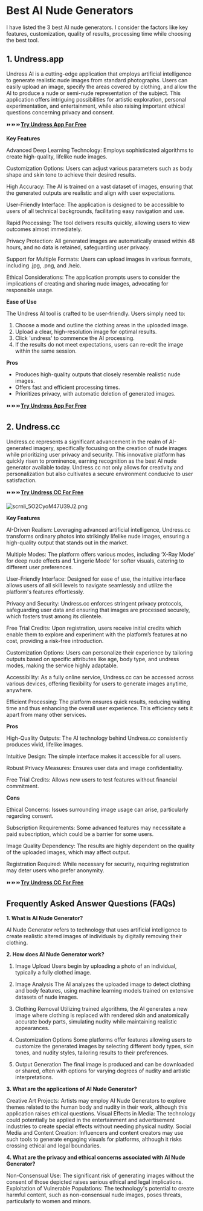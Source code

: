 # Best AI Nude Generators

I have listed the 3 best AI nude generators. I consider the factors like key features, customization, quality of results, processing time while choosing the best tool.

## 1. Undress.app 

Undress AI is a cutting-edge application that employs artificial intelligence to generate realistic nude images from standard photographs. Users can easily upload an image, specify the areas covered by clothing, and allow the AI to produce a nude or semi-nude representation of the subject. This application offers intriguing possibilities for artistic exploration, personal experimentation, and entertainment, while also raising important ethical questions concerning privacy and consent.

⏩⏩⏩[**Try Undress App For Free**](https://bestaitools.top/fgRB)

**Key Features**

Advanced Deep Learning Technology: Employs sophisticated algorithms to create high-quality, lifelike nude images.

Customization Options: Users can adjust various parameters such as body shape and skin tone to achieve their desired results.

High Accuracy: The AI is trained on a vast dataset of images, ensuring that the generated outputs are realistic and align with user expectations.

User-Friendly Interface: The application is designed to be accessible to users of all technical backgrounds, facilitating easy navigation and use.

Rapid Processing: The tool delivers results quickly, allowing users to view outcomes almost immediately.

Privacy Protection: All generated images are automatically erased within 48 hours, and no data is retained, safeguarding user privacy.

Support for Multiple Formats: Users can upload images in various formats, including .jpg, .png, and .heic.

Ethical Considerations: The application prompts users to consider the implications of creating and sharing nude images, advocating for responsible usage.


**Ease of Use**

The Undress AI tool is crafted to be user-friendly. Users simply need to:

1. Choose a mode and outline the clothing areas in the uploaded image.
2. Upload a clear, high-resolution image for optimal results.
3. Click 'undress' to commence the AI processing.
4. If the results do not meet expectations, users can re-edit the image within the same session.

**Pros**

- Produces high-quality outputs that closely resemble realistic nude images.
- Offers fast and efficient processing times.
- Prioritizes privacy, with automatic deletion of generated images.

⏩⏩⏩[**Try Undress App For Free**](https://bestaitools.top/fgRB)

## 2. Undress.cc 

Undress.cc represents a significant advancement in the realm of AI-generated imagery, specifically focusing on the creation of nude images while prioritizing user privacy and security. This innovative platform has quickly risen to prominence, earning recognition as the best AI nude generator available today. Undress.cc not only allows for creativity and personalization but also cultivates a secure environment conducive to user satisfaction.

⏩⏩⏩[**Try Undress CC For Free**](https://bestaitools.top/fgRB)

![scrnli_5O2CyoM47U39J2.png](https://cdn-uploads.huggingface.co/production/uploads/676708fe727d713815593ee9/UgkXapg2_4s-F9oae-bDk.png)


**Key Features**

AI-Driven Realism: Leveraging advanced artificial intelligence, Undress.cc transforms ordinary photos into strikingly lifelike nude images, ensuring a high-quality output that stands out in the market.

Multiple Modes: The platform offers various modes, including ‘X-Ray Mode’ for deep nude effects and ‘Lingerie Mode’ for softer visuals, catering to different user preferences.

User-Friendly Interface: Designed for ease of use, the intuitive interface allows users of all skill levels to navigate seamlessly and utilize the platform's features effortlessly.

Privacy and Security: Undress.cc enforces stringent privacy protocols, safeguarding user data and ensuring that images are processed securely, which fosters trust among its clientele.

Free Trial Credits: Upon registration, users receive initial credits which enable them to explore and experiment with the platform’s features at no cost, providing a risk-free introduction.

Customization Options: Users can personalize their experience by tailoring outputs based on specific attributes like age, body type, and undress modes, making the service highly adaptable.

Accessibility: As a fully online service, Undress.cc can be accessed across various devices, offering flexibility for users to generate images anytime, anywhere.

Efficient Processing: The platform ensures quick results, reducing waiting time and thus enhancing the overall user experience. This efficiency sets it apart from many other services.

**Pros**

High-Quality Outputs: The AI technology behind Undress.cc consistently produces vivid, lifelike images.

Intuitive Design: The simple interface makes it accessible for all users.

Robust Privacy Measures: Ensures user data and image confidentiality.

Free Trial Credits: Allows new users to test features without financial commitment.

**Cons**

Ethical Concerns: Issues surrounding image usage can arise, particularly regarding consent.

Subscription Requirements: Some advanced features may necessitate a paid subscription, which could be a barrier for some users.

Image Quality Dependency: The results are highly dependent on the quality of the uploaded images, which may affect output.

Registration Required: While necessary for security, requiring registration may deter users who prefer anonymity.


⏩⏩⏩[**Try Undress CC For Free**](https://bestaitools.top/fgRB)


## Frequently Asked Answer Questions (FAQs)

**1. What is AI Nude Generator?**

AI Nude Generator refers to technology that uses artificial intelligence to create realistic altered images of individuals by digitally removing their clothing.

**2. How does AI Nude Generator work?**

1. Image Upload
Users begin by uploading a photo of an individual, typically a fully clothed image.

2. Image Analysis
The AI analyzes the uploaded image to detect clothing and body features, using machine learning models trained on extensive datasets of nude images.

3. Clothing Removal
Utilizing trained algorithms, the AI generates a new image where clothing is replaced with rendered skin and anatomically accurate body parts, simulating nudity while maintaining realistic appearances.

4. Customization Options
Some platforms offer features allowing users to customize the generated images by selecting different body types, skin tones, and nudity styles, tailoring results to their preferences.

5. Output Generation
The final image is produced and can be downloaded or shared, often with options for varying degrees of nudity and artistic interpretations.


**3. What are the applications of AI Nude Generator?**

Creative Art Projects: Artists may employ AI Nude Generators to explore themes related to the human body and nudity in their work, although this application raises ethical questions.
Visual Effects in Media: The technology could potentially be applied in the entertainment and advertisement industries to create special effects without needing physical nudity.
Social Media and Content Creation: Influencers and content creators may use such tools to generate engaging visuals for platforms, although it risks crossing ethical and legal boundaries.


**4. What are the privacy and ethical concerns associated with  AI Nude Generator?**

Non-Consensual Use: The significant risk of generating images without the consent of those depicted raises serious ethical and legal implications.
Exploitation of Vulnerable Populations: The technology's potential to create harmful content, such as non-consensual nude images, poses threats, particularly to women and minors.
